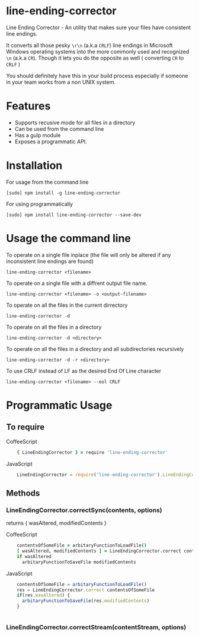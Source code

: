 # line-ending-corrector
Line Ending Corrector - An utility that makes sure your files have consistent line endings.

It converts all those pesky `\r\n` (a.k.a `CRLF`) line endings in Microsoft Windows operating systems into the more commonly used and recognized `\n` (a.k.a `CR`). Though it lets you do the opposite as well ( converting `CR` to `CRLF` )

You should definitely have this in your build process especially if someone in your team works from a non UNIX system.

# Features

* Supports recusive mode for all files in a directory
* Can be used from the command line
* Has a gulp module
* Exposes a programmatic API.

# Installation

For usage from the command line

    [sudo] npm install -g line-ending-corrector

For using programmatically

    [sudo] npm install line-ending-corrector --save-dev
    
# Usage the command line

To operate on a single file inplace (the file will only be altered if any inconsistent line endings are found)

    line-ending-corrector <filename>


To operate on a single file with a diffrent output file name.

    line-ending-corrector <filename> -o <output-filename>

To operate on all the files in the current dirrectory

    line-ending-corrector -d
    
To operate on all the files in a directory

    line-ending-corrector -d <directory>

To operate on all the files in a directory and all subdirectories recursively

    line-ending-corrector -d -r <directory>
    
To use CRLF instead of LF as the desired End Of Line character

    line-ending-corrector <filename> --eol CRLF


    
# Programmatic Usage

## To require

CoffeeScript
```CoffeeScript
    { LineEndingCorrector } = require 'line-ending-corrector'
```

JavaScript
```JavaScript
    LineEndingCorrector = require('line-ending-corrector').LineEndingCorrector
```

## Methods

### LineEndingCorrector.correctSync(contents, options)
returns { wasAltered, modifiedContents }

CoffeeScript
```CoffeeScript
    contentsOfSomeFile = arbitaryFunctionToLoadFile()
    [ wasAltered, modifiedContents ] = LineEndingCorrector.correct contentsOfSomeFile
    if wasAltered
      arbitaryFunctionToSaveFile modifiedContents
```

JavaScript
```JavaScript
    contentsOfSomeFile = arbitaryFunctionToLoadFile()
    res = LineEndingCorrector.correct contentsOfSomeFile
    if(res.wasAltered) {
      arbitaryFunctionToSaveFile(res.modifiedContents)
    }
    
```


### LineEndingCorrector.correctStream(contentStream, options)


